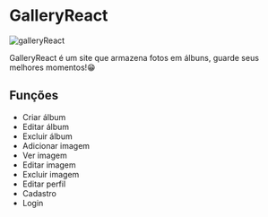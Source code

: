 # GalleryReact

![galleryReact](https://github.com/joaoaugusto543/GalleryReact/assets/119535029/5ba3c821-7864-4684-a388-53b2e522353e)

GalleryReact é um site que armazena fotos em álbuns, guarde seus melhores momentos!😁

## Funções

- Criar álbum
- Editar álbum
- Excluir álbum
- Adicionar imagem
- Ver imagem
- Editar imagem
- Excluir imagem
- Editar perfil
- Cadastro
- Login
  
